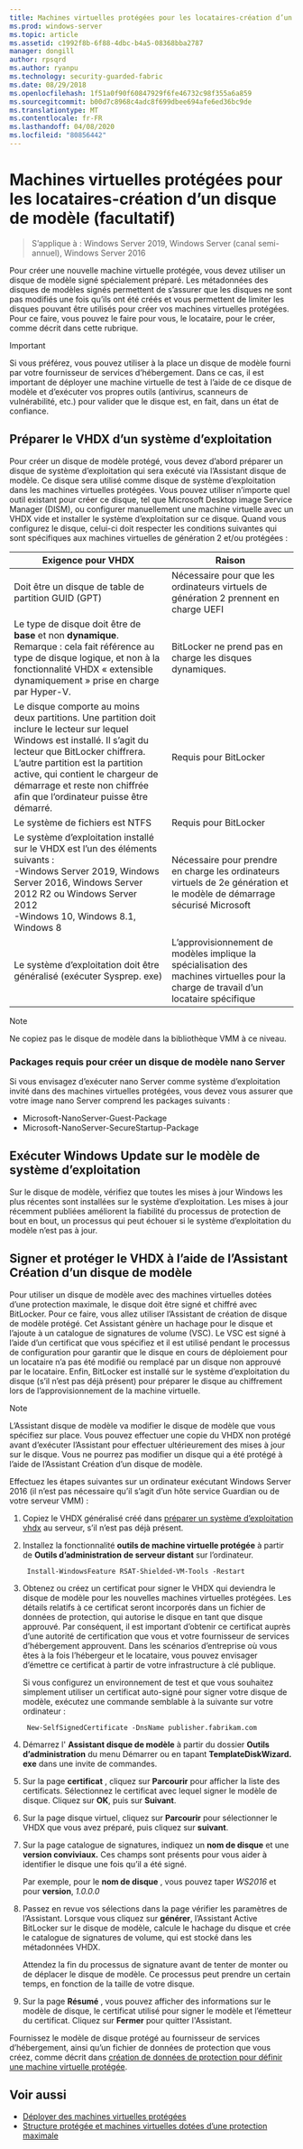 ```yaml
---
title: Machines virtuelles protégées pour les locataires-création d’un disque de modèle-facultatif
ms.prod: windows-server
ms.topic: article
ms.assetid: c1992f8b-6f88-4dbc-b4a5-08368bba2787
manager: dongill
author: rpsqrd
ms.author: ryanpu
ms.technology: security-guarded-fabric
ms.date: 08/29/2018
ms.openlocfilehash: 1f51a0f90f60847929f6fe46732c98f355a6a859
ms.sourcegitcommit: b00d7c8968c4adc8f699dbee694afe6ed36bc9de
ms.translationtype: MT
ms.contentlocale: fr-FR
ms.lasthandoff: 04/08/2020
ms.locfileid: "80856442"
---
```

# <a name="shielded-vms-for-tenants---creating-a-template-disk-optional"></a>Machines virtuelles protégées pour les locataires-création d’un disque de modèle (facultatif)

>S’applique à : Windows Server 2019, Windows Server (canal semi-annuel), Windows Server 2016

Pour créer une nouvelle machine virtuelle protégée, vous devez utiliser un disque de modèle signé spécialement préparé. Les métadonnées des disques de modèles signés permettent de s’assurer que les disques ne sont pas modifiés une fois qu’ils ont été créés et vous permettent de limiter les disques pouvant être utilisés pour créer vos machines virtuelles protégées. Pour ce faire, vous pouvez le faire pour vous, le locataire, pour le créer, comme décrit dans cette rubrique. 

> [!IMPORTANT]
> Si vous préférez, vous pouvez utiliser à la place un disque de modèle fourni par votre fournisseur de services d’hébergement. Dans ce cas, il est important de déployer une machine virtuelle de test à l’aide de ce disque de modèle et d’exécuter vos propres outils (antivirus, scanneurs de vulnérabilité, etc.) pour valider que le disque est, en fait, dans un état de confiance.

## <a name="prepare-an-operating-system-vhdx"></a>Préparer le VHDX d’un système d’exploitation

Pour créer un disque de modèle protégé, vous devez d’abord préparer un disque de système d’exploitation qui sera exécuté via l’Assistant disque de modèle. Ce disque sera utilisé comme disque de système d’exploitation dans les machines virtuelles protégées. Vous pouvez utiliser n’importe quel outil existant pour créer ce disque, tel que Microsoft Desktop image Service Manager (DISM), ou configurer manuellement une machine virtuelle avec un VHDX vide et installer le système d’exploitation sur ce disque. Quand vous configurez le disque, celui-ci doit respecter les conditions suivantes qui sont spécifiques aux machines virtuelles de génération 2 et/ou protégées : 

| Exigence pour VHDX | Raison |
|-----------|----|
|Doit être un disque de table de partition GUID (GPT) | Nécessaire pour que les ordinateurs virtuels de génération 2 prennent en charge UEFI|
|Le type de disque doit être de **base** et non **dynamique**. <br>Remarque : cela fait référence au type de disque logique, et non à la fonctionnalité VHDX « extensible dynamiquement » prise en charge par Hyper-V. | BitLocker ne prend pas en charge les disques dynamiques.|
|Le disque comporte au moins deux partitions. Une partition doit inclure le lecteur sur lequel Windows est installé. Il s’agit du lecteur que BitLocker chiffrera. L’autre partition est la partition active, qui contient le chargeur de démarrage et reste non chiffrée afin que l’ordinateur puisse être démarré.|Requis pour BitLocker|
|Le système de fichiers est NTFS | Requis pour BitLocker|
|Le système d’exploitation installé sur le VHDX est l’un des éléments suivants :<br>-Windows Server 2019, Windows Server 2016, Windows Server 2012 R2 ou Windows Server 2012 <br>-Windows 10, Windows 8.1, Windows 8| Nécessaire pour prendre en charge les ordinateurs virtuels de 2e génération et le modèle de démarrage sécurisé Microsoft|
|Le système d’exploitation doit être généralisé (exécuter Sysprep. exe) | L’approvisionnement de modèles implique la spécialisation des machines virtuelles pour la charge de travail d’un locataire spécifique| 

> [!NOTE]
> Ne copiez pas le disque de modèle dans la bibliothèque VMM à ce niveau. 

### <a name="required-packages-to-create-a-nano-server-template-disk"></a>Packages requis pour créer un disque de modèle nano Server

Si vous envisagez d’exécuter nano Server comme système d’exploitation invité dans des machines virtuelles protégées, vous devez vous assurer que votre image nano Server comprend les packages suivants :

- Microsoft-NanoServer-Guest-Package
- Microsoft-NanoServer-SecureStartup-Package

## <a name="run-windows-update-on-the-template-operating-system"></a>Exécuter Windows Update sur le modèle de système d’exploitation

Sur le disque de modèle, vérifiez que toutes les mises à jour Windows les plus récentes sont installées sur le système d’exploitation. Les mises à jour récemment publiées améliorent la fiabilité du processus de protection de bout en bout, un processus qui peut échouer si le système d’exploitation du modèle n’est pas à jour.

## <a name="sign-and-protect-the-vhdx-with-the-template-disk-wizard"></a>Signer et protéger le VHDX à l’aide de l’Assistant Création d’un disque de modèle

Pour utiliser un disque de modèle avec des machines virtuelles dotées d’une protection maximale, le disque doit être signé et chiffré avec BitLocker. Pour ce faire, vous allez utiliser l’Assistant de création de disque de modèle protégé. Cet Assistant génère un hachage pour le disque et l’ajoute à un catalogue de signatures de volume (VSC). Le VSC est signé à l’aide d’un certificat que vous spécifiez et il est utilisé pendant le processus de configuration pour garantir que le disque en cours de déploiement pour un locataire n’a pas été modifié ou remplacé par un disque non approuvé par le locataire. Enfin, BitLocker est installé sur le système d’exploitation du disque (s’il n’est pas déjà présent) pour préparer le disque au chiffrement lors de l’approvisionnement de la machine virtuelle.

> [!NOTE]
> L’Assistant disque de modèle va modifier le disque de modèle que vous spécifiez sur place. Vous pouvez effectuer une copie du VHDX non protégé avant d’exécuter l’Assistant pour effectuer ultérieurement des mises à jour sur le disque. Vous ne pourrez pas modifier un disque qui a été protégé à l’aide de l’Assistant Création d’un disque de modèle.

Effectuez les étapes suivantes sur un ordinateur exécutant Windows Server 2016 (il n’est pas nécessaire qu’il s’agit d’un hôte service Guardian ou de votre serveur VMM) :

1. Copiez le VHDX généralisé créé dans [préparer un système d’exploitation vhdx](#prepare-an-operating-system-vhdx) au serveur, s’il n’est pas déjà présent.

2. Installez la fonctionnalité **outils de machine virtuelle protégée** à partir de **Outils d’administration de serveur distant** sur l’ordinateur.

        Install-WindowsFeature RSAT-Shielded-VM-Tools -Restart

3. Obtenez ou créez un certificat pour signer le VHDX qui deviendra le disque de modèle pour les nouvelles machines virtuelles protégées. Les détails relatifs à ce certificat seront incorporés dans un fichier de données de protection, qui autorise le disque en tant que disque approuvé. Par conséquent, il est important d’obtenir ce certificat auprès d’une autorité de certification que vous et votre fournisseur de services d’hébergement approuvent. Dans les scénarios d’entreprise où vous êtes à la fois l’hébergeur et le locataire, vous pouvez envisager d’émettre ce certificat à partir de votre infrastructure à clé publique.

    Si vous configurez un environnement de test et que vous souhaitez simplement utiliser un certificat auto-signé pour signer votre disque de modèle, exécutez une commande semblable à la suivante sur votre ordinateur :

        New-SelfSignedCertificate -DnsName publisher.fabrikam.com

4. Démarrez l' **Assistant disque de modèle** à partir du dossier **Outils d’administration** du menu Démarrer ou en tapant **TemplateDiskWizard. exe** dans une invite de commandes.

5. Sur la page **certificat** , cliquez sur **Parcourir** pour afficher la liste des certificats. Sélectionnez le certificat avec lequel signer le modèle de disque. Cliquez sur **OK**, puis sur **Suivant**.

6. Sur la page disque virtuel, cliquez sur **Parcourir** pour sélectionner le VHDX que vous avez préparé, puis cliquez sur **suivant**.

7. Sur la page catalogue de signatures, indiquez un **nom de disque** et une **version conviviaux.** Ces champs sont présents pour vous aider à identifier le disque une fois qu’il a été signé.

    Par exemple, pour le **nom de disque** , vous pouvez taper _WS2016_ et pour **version**, _1.0.0.0_

8. Passez en revue vos sélections dans la page vérifier les paramètres de l’Assistant. Lorsque vous cliquez sur **générer**, l’Assistant Active BitLocker sur le disque de modèle, calcule le hachage du disque et crée le catalogue de signatures de volume, qui est stocké dans les métadonnées VHDX.

    Attendez la fin du processus de signature avant de tenter de monter ou de déplacer le disque de modèle. Ce processus peut prendre un certain temps, en fonction de la taille de votre disque. 

9. Sur la page **Résumé** , vous pouvez afficher des informations sur le modèle de disque, le certificat utilisé pour signer le modèle et l’émetteur du certificat. Cliquez sur **Fermer** pour quitter l'Assistant.


Fournissez le modèle de disque protégé au fournisseur de services d’hébergement, ainsi qu’un fichier de données de protection que vous créez, comme décrit dans [création de données de protection pour définir une machine virtuelle protégée](guarded-fabric-tenant-creates-shielding-data.md).

## <a name="see-also"></a>Voir aussi

- [Déployer des machines virtuelles protégées](guarded-fabric-configuration-scenarios-for-shielded-vms-overview.md)
- [Structure protégée et machines virtuelles dotées d’une protection maximale](guarded-fabric-and-shielded-vms-top-node.md)
